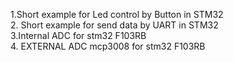 1.Short example for Led control by Button in STM32  
2. Short example for send data by UART in STM32  
3.Internal ADC for stm32 F103RB  
4. EXTERNAL ADC mcp3008 for stm32 F103RB 
